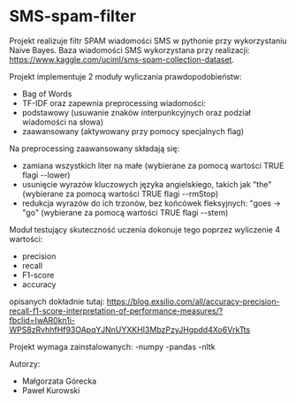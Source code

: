 # SMS-spam-filter

Projekt realizuje filtr SPAM wiadomości SMS w pythonie przy wykorzystaniu Naive Bayes.
Baza wiadomości SMS wykorzystana przy realizacji: https://www.kaggle.com/uciml/sms-spam-collection-dataset.

Projekt implementuje 2 moduły wyliczania prawdopodobieństw:
 - Bag of Words
 - TF-IDF
 oraz zapewnia preprocessing wiadomości:
  - podstawowy (usuwanie znaków interpunkcyjnych oraz podział wiadomości na słowa)
  - zaawansowany (aktywowany przy pomocy specjalnych flag)
  
  Na preprocessing zaawansowany składają się:
  - zamiana wszystkich liter na małe (wybierane za pomocą wartości TRUE flagi --lower)
  - usunięcie wyrazów kluczowych języka angielskiego, takich jak "the" (wybierane za pomocą wartości TRUE flagi --rmStop)
  - redukcja wyrazów do ich trzonów, bez końcówek fleksyjnych: "goes -> "go" (wybierane za pomocą wartości TRUE flagi --stem)
  
  Moduł testujący skuteczność uczenia dokonuje tego poprzez wyliczenie 4 wartości:
  - precision
  - recall
  - F1-score
  - accuracy
  
  opisanych dokładnie tutaj: https://blog.exsilio.com/all/accuracy-precision-recall-f1-score-interpretation-of-performance-measures/?fbclid=IwAR0kn1i-WPS8zRvhhfHf93OApqYJNnUYXKHI3MbzPzyJHgpdd4Xo6VrkTts
  
  Projekt wymaga zainstalowanych:
  -numpy
  -pandas
  -nltk
  
  Autorzy:
  - Małgorzata Górecka
  - Paweł Kurowski
